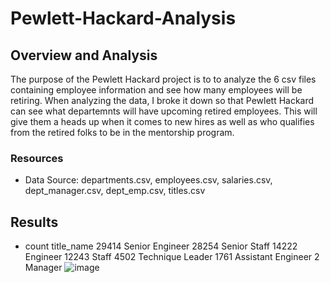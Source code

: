 # Pewlett-Hackard-Analysis

## Overview and Analysis
The purpose  of the Pewlett Hackard project is to to analyze the 6 csv files containing employee information and see how many employees will be retiring. When analyzing the data, I broke it down so that Pewlett Hackard can see what departemnts will have upcoming retired employees. This will give them a heads up when it comes to new hires as well as who qualifies from the retired folks to be in the mentorship program.

### Resources
- Data Source: departments.csv, employees.csv, salaries.csv, dept_manager.csv, dept_emp.csv, titles.csv

## Results
- count	title_name
29414	Senior Engineer
28254	Senior Staff
14222	Engineer
12243	Staff
4502	Technique Leader
1761	Assistant Engineer
2	Manager
![image](https://user-images.githubusercontent.com/98666281/164949515-878603b7-2105-4349-9cd0-60a454c300ed.png)
